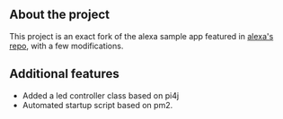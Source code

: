 ## About the project

This project is an exact fork of the alexa sample app featured in [alexa's repo](https://github.com/alexa/alexa-avs-sample-app), with a few modifications.

## Additional features

* Added a led controller class based on pi4j
* Automated startup script based on pm2.
